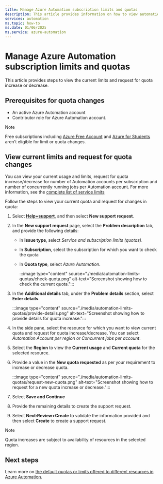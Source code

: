 ```yaml
---
title: Manage Azure Automation subscription limits and quotas
description: This article provides information on how to view automation limits and request for quota increase or decrease.
services: automation
ms.topic: how-to
ms.date: 01/06/2025
ms.service: azure-automation
---
```


# Manage Azure Automation subscription limits and quotas

This article provides steps to view the current limits and request for quota increase or decrease.

## Prerequisites for quota changes

- An active Azure Automation account
- Contributor role for Azure Automation account.

> [!NOTE]
> Free subscriptions including [Azure Free Account](https://azure.microsoft.com/offers/ms-azr-0044p/) and [Azure for Students](https://azure.microsoft.com/offers/ms-azr-0170p/) aren't eligible for limit or quota changes.

## View current limits and request for quota changes

You can view your current usage and limits, request for quota increase/decrease for number of Automation accounts per subscription and number of concurrently running jobs per Automation account. For more information, see the [complete list of service limits](automation-subscription-limits-faq.md)

Follow the steps to view your current quota and request for changes in quota:

1. Select [**Help+support**](https://ms.portal.azure.com/#view/Microsoft_Azure_Support/NewSupportRequestV3Blade/callerWorkflowId/01133068-af18-43c8-baa4-a54f5fa7c684/callerName/Microsoft_Azure_Support%2FHelpPane.ReactView/productId/06bfd9d3-516b-d5c6-5802-169c800dec89/issueType/quota), and then select **New support request**.
1. In the **New support request** page, select the **Problem description** tab, and provide the following details:
    - In **Issue type**, select *Service and subscription limits (quotas)*.
    - In **Subscription**, select the subscription for which you want to check the quota
    - In **Quota type**, select *Azure Automation*.
    
      :::image type="content" source="./media/automation-limits-quotas/check-quota.png" alt-text="Screenshot showing how to check the current quota.":::

1. In the **Additional details** tab, under the **Problem details** section, select **Enter details**

    :::image type="content" source="./media/automation-limits-quotas/provide-details.png" alt-text="Screenshot showing how to provide details for quota increase.":::

1. In the side pane, select the resource for which you want to view current quota and request for quota increase/decrease. You can select *Automation Account per region or Concurrent jobs per account*.
1. Select the **Region** to view the **Current usage** and **Current quota** for the selected resource.
1. Provide a value in the **New quota requested** as per your requirement to increase or decrease quota.

   :::image type="content" source="./media/automation-limits-quotas/request-new-quota.png" alt-text="Screenshot showing how to request for a new quota increase or decrease.":::

1. Select **Save and Continue**
1. Provide the remaining details to create the support request.
1. Select **Next:Review+Create** to validate the information provided and then select **Create** to create a support request.

> [!NOTE]
> Quota increases are subject to availability of resources in the selected region.

## Next steps

Learn more on [the default quotas or limits offered to different resources in Azure Automation](automation-subscription-limits-faq.md).

